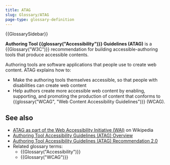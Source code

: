 ```yaml
---
title: ATAG
slug: Glossary/ATAG
page-type: glossary-definition
---
```


{{GlossarySidebar}}

**Authoring Tool {{glossary("Accessibility")}} Guidelines (ATAG)** is a {{Glossary("W3C")}} recommendation for building accessible-authoring tools that produce accessible contents.

Authoring tools are software applications that people use to create web content. ATAG explains how to:

- Make the authoring tools themselves accessible, so that people with disabilities can create web content
- Help authors create more accessible web content by enabling, supporting, and promoting the production of content that conforms to {{glossary("WCAG", "Web Content Accessibility Guidelines")}} (WCAG).

## See also

- [ATAG as part of the Web Accessibility Initiative (WAI)](<https://en.wikipedia.org/wiki/Web_Accessibility_Initiative#Authoring_Tool_Accessibility_Guidelines_(ATAG)>) on Wikipedia
- [Authoring Tool Accessibility Guidelines (ATAG) Overview](https://www.w3.org/WAI/standards-guidelines/atag/)
- [Authoring Tool Accessibility Guidelines (ATAG) Recommendation 2.0](https://www.w3.org/TR/ATAG20/)
- Related glossary terms:
  - {{Glossary("Accessibility")}}
  - {{Glossary("WCAG")}}
